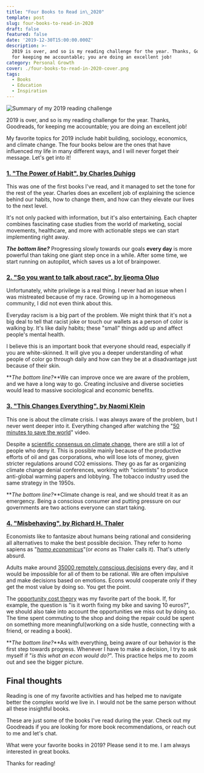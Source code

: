 ```yaml
---
title: "Four Books to Read in\_2020"
template: post
slug: four-books-to-read-in-2020
draft: false
featured: false
date: '2019-12-30T15:00:00.000Z'
description: >-
  2019 is over, and so is my reading challenge for the year. Thanks, Goodreads,
  for keeping me accountable; you are doing an excellent job!
category: Personal Growth
cover: ./four-books-to-read-in-2020-cover.png
tags:
  - Books
  - Education
  - Inspiration
---
```

![Summary of my 2019 reading challenge](/four-books-to-read-in-2020-cover.png)

2019 is over, and so is my reading challenge for the year. Thanks, Goodreads, for keeping me accountable; you are doing an excellent job!

My favorite topics for 2019 include habit building, sociology, economics, and climate change. The four books below are the ones that have influenced my life in many different ways, and I will never forget their message. Let's get into it!

### [1. "The Power of Habit", by Charles Duhigg](https://bit.ly/356VB3R)

This was one of the first books I've read, and it managed to set the tone for the rest of the year. Charles does an excellent job of explaining the science behind our habits, how to change them, and how can they elevate our lives to the next level.

It's not only packed with information, but it's also entertaining. Each chapter combines fascinating case studies from the world of marketing, social movements, healthcare, and more with actionable steps we can start implementing right away.

**_The bottom line?_** Progressing slowly towards our goals **every day** is more powerful than taking one giant step once in a while. After some time, we start running on autopilot, which saves us a lot of brainpower.

### [2. "So you want to talk about race", by Ijeoma Oluo](https://bit.ly/2u62xBH)

Unfortunately, white privilege is a real thing. I never had an issue when I was mistreated because of my race. Growing up in a homogeneous community, I did not even think about this.

Everyday racism is a big part of the problem. We might think that it's not a big deal to tell that racist joke or touch our wallets as a person of color is walking by. It's like daily habits; these "small" things add up and affect people's mental health.

I believe this is an important book that everyone should read, especially if you are white-skinned. It will give you a deeper understanding of what people of color go through daily and how can they be at a disadvantage just because of their skin.

**_The bottom line?_**We can improve once we are aware of the problem, and we have a long way to go. Creating inclusive and diverse societies would lead to massive sociological and economic benefits.

### [3. "This Changes Everything", by Naomi Klein](https://bit.ly/2MGvuu8)

This one is about the climate crisis. I was always aware of the problem, but I never went deeper into it. Everything changed after watching the "[50 minutes to save the world](https://bit.ly/39ohDm6)" video.

Despite a [scientific consensus on climate change](https://go.nasa.gov/2ZFeNEH), there are still a lot of people who deny it. This is possible mainly because of the productive efforts of oil and gas corporations, who will lose lots of money, given stricter regulations around CO2 emissions. They go as far as organizing climate change denial conferences, working with "scientists" to produce anti-global warming papers and lobbying. The tobacco industry used the same strategy in the 1950s.

**_The bottom line?_**Climate change is real, and we should treat it as an emergency. Being a conscious consumer and putting pressure on our governments are two actions everyone can start taking.

### [4. "Misbehaving", by Richard H. Thaler](https://bit.ly/39qNXog)

Economists like to fantasize about humans being rational and considering all alternatives to make the best possible decision. They refer to homo sapiens as "[_homo economicus_](https://bit.ly/2Qungq5)"(or _econs_ as Thaler calls it). That's utterly absurd.

Adults make around [35000 remotely conscious decisions](https://bit.ly/2SGgbFF) every day, and it would be impossible for all of them to be rational. We are often impulsive and make decisions based on emotions. Econs would cooperate only if they get the most value by doing so. You get the point.

The [opportunity cost theory](https://bit.ly/2R9GWQB) was my favorite part of the book. If, for example, the question is "is it worth fixing my bike and saving 10 euros?", we should also take into account the opportunities we miss out by doing so. The time spent commuting to the shop and doing the repair could be spent on something more meaningful(working on a side hustle, connecting with a friend, or reading a book).

**_The bottom line?_**As with everything, being aware of our behavior is the first step towards progress. Whenever I have to make a decision, I try to ask myself if "_is this what an econ would do?_". This practice helps me to zoom out and see the bigger picture.

## Final thoughts

Reading is one of my favorite activities and has helped me to navigate better the complex world we live in. I would not be the same person without all these insightful books.

These are just some of the books I've read during the year. Check out my Goodreads if you are looking for more book recommendations, or reach out to me and let's chat.

What were your favorite books in 2019? Please send it to me. I am always interested in great books.

Thanks for reading!
